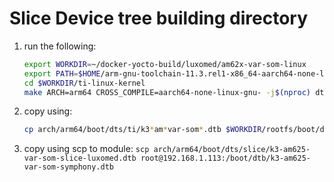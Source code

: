 # Slice Device tree building directory

1. run the following:

    ```bash
    export WORKDIR=~/docker-yocto-build/luxomed/am62x-var-som-linux
    export PATH=$HOME/arm-gnu-toolchain-11.3.rel1-x86_64-aarch64-none-linux-gnu/bin:$PATH
    cd $WORKDIR/ti-linux-kernel
    make ARCH=arm64 CROSS_COMPILE=aarch64-none-linux-gnu- -j$(nproc) dtbs
    ```

2. copy using:

    ```bash
    cp arch/arm64/boot/dts/ti/k3*am*var-som*.dtb $WORKDIR/rootfs/boot/dtb/
    ```

3. copy using scp to module:
    `scp arch/arm64/boot/dts/slice/k3-am625-var-som-slice-luxomed.dtb root@192.168.1.113:/boot/dtb/k3-am625-var-som-symphony.dtb`
